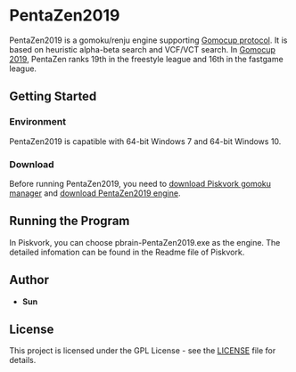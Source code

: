 # PentaZen2019

PentaZen2019 is a gomoku/renju engine supporting [Gomocup protocol](http://petr.lastovicka.sweb.cz/protocl2en.htm). It is based on heuristic alpha-beta search and VCF/VCT search. In [Gomocup 2019](https://gomocup.org/results/gomocup-result-2019/), PentaZen ranks 19th in the freestyle league and 16th in the fastgame league.

## Getting Started

### Environment

PentaZen2019 is capatible with 64-bit Windows 7 and 64-bit Windows 10.

### Download

Before running PentaZen2019, you need to [download Piskvork gomoku manager](https://sourceforge.net/projects/piskvork/files/piskvork.zip/download) and [download PentaZen2019 engine](https://github.com/sun-yuliang/PentaZen-2019/releases/download/v0.1.0/pbrain-PentaZen2019_64.zip).

## Running the Program

In Piskvork, you can choose pbrain-PentaZen2019.exe as the engine. The detailed infomation can be found in the Readme file of Piskvork.

## Author

* **Sun**

## License

This project is licensed under the GPL License - see the [LICENSE](https://github.com/sun-yuliang/PentaZen-2019/blob/master/LICENSE) file for details.

